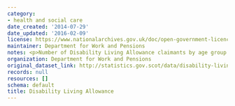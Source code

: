 ```yaml
---
category:
- health and social care
date_created: '2014-07-29'
date_updated: '2016-02-09'
license: https://www.nationalarchives.gov.uk/doc/open-government-licence/version/3/
maintainer: Department for Work and Pensions
notes: <p>Number of Disability Living Allowance claimants by age group and gender.</p>
organization: Department for Work and Pensions
original_dataset_link: http://statistics.gov.scot/data/disability-living-allowance
records: null
resources: []
schema: default
title: Disability Living Allowance
---
```

